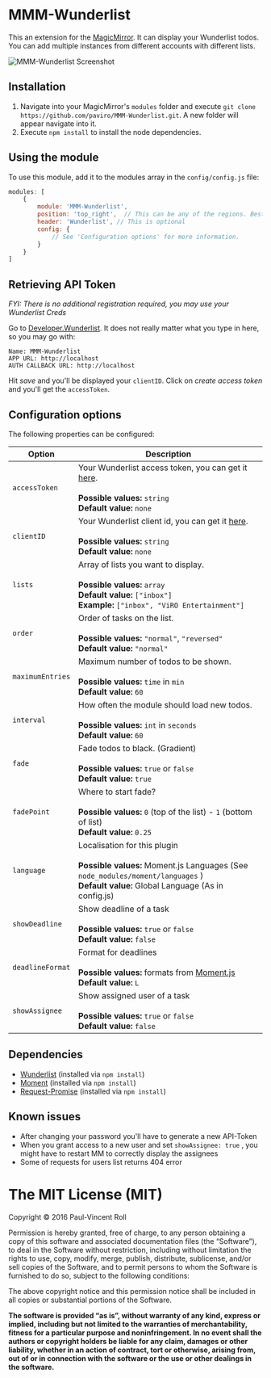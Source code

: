# MMM-Wunderlist
This an extension for the [MagicMirror](https://github.com/MichMich/MagicMirror). It can display your Wunderlist todos. You can add multiple instances from different accounts with different lists.

![MMM-Wunderlist Screenshot](screenshots/screen_cap1.png?raw=true "Title")


## Installation
1. Navigate into your MagicMirror's `modules` folder and execute `git clone https://github.com/paviro/MMM-Wunderlist.git`. A new folder will appear navigate into it.
2. Execute `npm install` to install the node dependencies.

## Using the module

To use this module, add it to the modules array in the `config/config.js` file:
````javascript
modules: [
	{
		module: 'MMM-Wunderlist',
		position: 'top_right',	// This can be any of the regions. Best results in left or right regions.
		header: 'Wunderlist', // This is optional
		config: {
			// See 'Configuration options' for more information.
		}
	}
]
````

## Retrieving API Token
*FYI: There is no additional registration required, you may use your Wunderlist Creds*

Go to [Developer.Wunderlist](https://developer.wunderlist.com/apps/new). It does not really matter what you type in here, so you may go with:
```
Name: MMM-Wunderlist
APP URL: http://localhost
AUTH CALLBACK URL: http://localhost
```

Hit *save* and you'll be displayed your `clientID`. Click on *create access token*
 and you'll get the `accessToken`. 
## Configuration options

The following properties can be configured:


<table width="100%">
	<!-- why, markdown... -->
	<thead>
		<tr>
			<th>Option</th>
			<th width="100%">Description</th>
		</tr>
	<thead>
	<tbody>
		<tr>
			<td><code>accessToken</code></td>
			<td>Your Wunderlist access token, you can get it <a href="https://developer.wunderlist.com/apps/new">here</a>.<br>
				<br><b>Possible values:</b> <code>string</code>
				<br><b>Default value:</b> <code>none</code>
			</td>
		</tr>
		<tr>
			<td><code>clientID</code></td>
			<td>Your Wunderlist client id, you can get it <a href="https://developer.wunderlist.com/apps/new">here</a>.<br>
				<br><b>Possible values:</b> <code>string</code>
				<br><b>Default value:</b> <code>none</code>
			</td>
		</tr>
		<tr>
			<td><code>lists</code></td>
			<td>Array of lists you want to display. <br>
				<br><b>Possible values:</b> <code>array</code>
				<br><b>Default value:</b> <code>["inbox"]</code>
				<br><b>Example:</b> <code>["inbox", "ViRO Entertainment"]</code>
			</td>
		</tr>
		</tr>
		<tr>
			<td><code>order</code></td>
			<td>Order of tasks on the list. <br>
				<br><b>Possible values:</b> <code>"normal"</code>, <code>"reversed"</code>
				<br><b>Default value:</b> <code>"normal"</code>
			</td>
		</tr>
		<tr>
			<td><code>maximumEntries</code></td>
			<td>Maximum number of todos to be shown.<br>
				<br><b>Possible values:</b> <code>time</code> in <code>min</code>
				<br><b>Default value:</b> <code>60</code>
			</td>
		</tr>
		<tr>
			<td><code>interval</code></td>
			<td>How often the module should load new todos.<br>
				<br><b>Possible values:</b> <code>int</code> in <code>seconds</code>
				<br><b>Default value:</b> <code>60</code>
			</td>
		</tr>
		<tr>
			<td><code>fade</code></td>
			<td>Fade todos to black. (Gradient)<br>
				<br><b>Possible values:</b> <code>true</code> or <code>false</code>
				<br><b>Default value:</b> <code>true</code>
			</td>
		</tr>
		<tr>
			<td><code>fadePoint</code></td>
			<td>Where to start fade?<br>
				<br><b>Possible values:</b> <code>0</code> (top of the list) - <code>1</code> (bottom of list)
				<br><b>Default value:</b> <code>0.25</code>
			</td>
		</tr>
		<tr>
			<td><code>language</code></td>
			<td>Localisation for this plugin<br>
				<br><b>Possible values:</b> Moment.js Languages (See <code>node_modules/moment/languages</code> )</code> 
				<br><b>Default value:</b> Global Language (As in config.js)
			</td>
		</tr>
		<tr>
			<td><code>showDeadline</code></td>
			<td>Show deadline of a task<br>
				<br><b>Possible values:</b> <code>true</code> or <code>false</code>
				<br><b>Default value:</b> <code>false</code>
			</td>
		</tr>
		<tr>
			<td><code>deadlineFormat</code></td>
			<td>Format for deadlines<br>
				<br><b>Possible values:</b> formats from <a href="http://momentjs.com/docs/#/displaying/format/">Moment.js</a>
				<br><b>Default value:</b> <code>L</code>
			</td>
		</tr>
		<tr>
			<td><code>showAssignee</code></td>
			<td>Show assigned user of a task<br>
				<br><b>Possible values:</b> <code>true</code> or <code>false</code>
				<br><b>Default value:</b> <code>false</code>
			</td>
		</tr>
	</tbody>
</table>

## Dependencies
- [Wunderlist](https://www.npmjs.com/package/wunderlist) (installed via `npm install`)
- [Moment](https://www.npmjs.com/package/moment) (installed via `npm install`)
- [Request-Promise](https://www.npmjs.com/package/request-promise) (installed via `npm install`)

## Known issues
- After changing your password you'll have to generate a new API-Token 
- When you grant access to a new user and set `showAssignee: true` , you might have to restart MM to correctly display the assignees
- Some of requests for users list returns 404 error

The MIT License (MIT)
=====================

Copyright © 2016 Paul-Vincent Roll

Permission is hereby granted, free of charge, to any person
obtaining a copy of this software and associated documentation
files (the “Software”), to deal in the Software without
restriction, including without limitation the rights to use,
copy, modify, merge, publish, distribute, sublicense, and/or sell
copies of the Software, and to permit persons to whom the
Software is furnished to do so, subject to the following
conditions:

The above copyright notice and this permission notice shall be
included in all copies or substantial portions of the Software.

**The software is provided “as is”, without warranty of any kind, express or implied, including but not limited to the warranties of merchantability, fitness for a particular purpose and noninfringement. In no event shall the authors or copyright holders be liable for any claim, damages or other liability, whether in an action of contract, tort or otherwise, arising from, out of or in connection with the software or the use or other dealings in the software.**
